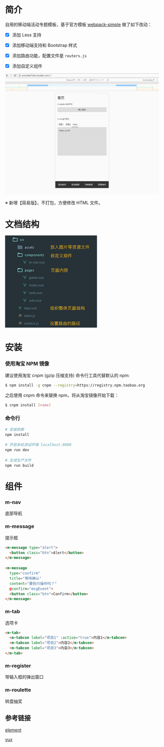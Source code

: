 # 简介

自用的移动端活动专题模板，基于官方模板 [webpack-simple](https://github.com/vuejs-templates/webpack-simple) 做了如下改动：

- [x] 添加 Less 支持

- [x] 添加移动端支持和 Bootstrap 样式

- [x] 添加路由功能，配置文件是 `routers.js`

- [x] 添加自定义组件

![](./demo/GIF.gif)

※ 新增【简易版】，不打包，方便修改 HTML 文件。

# 文档结构

![](./demo/tree.png)

# 安装

### 使用淘宝 NPM 镜像

建议使用淘宝 cnpm (gzip 压缩支持) 命令行工具代替默认的 npm:

```bash
$ npm install -g cnpm --registry=https://registry.npm.taobao.org
```

之后使用 cnpm 命令来替换 npm，将从淘宝镜像开始下载：

```bash
$ cnpm install [name]
```

### 命令行

``` bash
# 安装依赖
npm install

# 开启本机测试环境 localhost:8080
npm run dev

# 生成生产文件
npm run build
```

# 组件

### m-nav

底部导航

### m-message

提示框

```html
<m-message type="alert">
  <button class="btn">Alert</button>
</m-message>

<m-message
  type="confirm"
  title="等待确认"
  content="要执行操作吗？"
  @confirm="msgEvent">
  <button class="btn">Confirm</button>
</m-message>
```

### m-tab

选项卡

```html
<m-tab>
  <m-tabcon label="项目1" :active="true">内容1</m-tabcon>
  <m-tabcon label="项目2">内容2</m-tabcon>
  <m-tabcon label="项目3">内容3</m-tabcon>
</m-tab>
```

### m-register

带输入框的弹出窗口

### m-roulette

转盘抽奖

## 参考链接

[element](https://github.com/ElemeFE/element/tree/dev/packages)

[vux](https://github.com/airyland/vux/tree/master/src/components)
